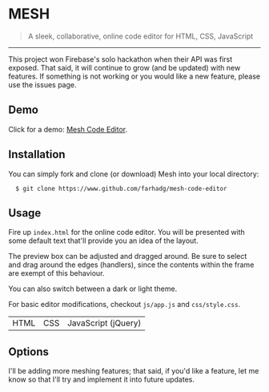 # MESH
> A sleek, collaborative, online code editor for HTML, CSS, JavaScript

---

This project won Firebase's solo hackathon when their API was first exposed. That said, it will continue to grow (and be updated) with new features. If something is not working or you would like a new feature, please use the issues page.

## Demo

Click for a demo: <a href="http://farhadg.github.io/mesh-code-editor" target="_blank">Mesh Code Editor</a>.

## Installation

You can simply fork and clone (or download) Mesh into your local directory:

```
  $ git clone https://www.github.com/farhadg/mesh-code-editor
```

## Usage

Fire up `index.html` for the online code editor. You will be presented with some default text that'll provide you an idea of the layout.

The preview box can be adjusted and dragged around. Be sure to select and drag around the edges (handlers), since the contents within the frame are exempt of this behaviour.

You can also switch between a dark or light theme.

For basic editor modifications, checkout `js/app.js` and `css/style.css`.

<table>
<tr>
<td>HTML</td>
<td>CSS</td>
<td>JavaScript (jQuery)</td>
</tr>
</table>

## Options

I'll be adding more meshing features; that said, if you'd like a feature, let me know so that I'll try and implement it into future updates.
